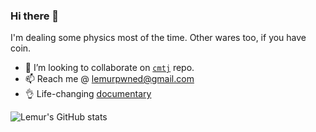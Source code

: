### Hi there 👋
I'm dealing some physics most of the time. Other wares too, if you have coin.
- 👾 I’m looking to collaborate on [`cmtj`](https://github.com/LemurPwned/cmtj) repo. 
- 📫 Reach me @ lemurpwned@gmail.com
- 👌 Life-changing [documentary](https://www.youtube.com/watch?v=jJA3dYwIB3s&feature=emb_title)

![Lemur's GitHub stats](https://github-readme-stats.vercel.app/api?username=LemurPwned&show_icons=true&theme=radical)


